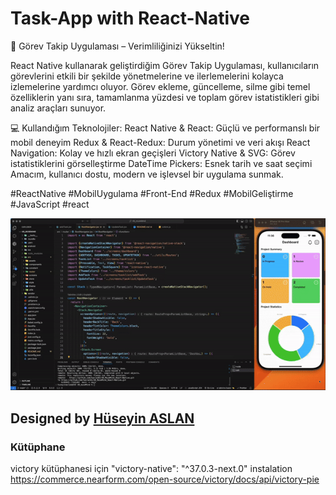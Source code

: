 # Task-App with React-Native


🚀 Görev Takip Uygulaması – Verimliliğinizi Yükseltin!

React Native kullanarak geliştirdiğim Görev Takip Uygulaması, kullanıcıların görevlerini etkili bir şekilde yönetmelerine ve ilerlemelerini kolayca izlemelerine yardımcı oluyor. Görev ekleme, güncelleme, silme gibi temel özelliklerin yanı sıra, tamamlanma yüzdesi ve toplam görev istatistikleri gibi analiz araçları sunuyor.

💻 Kullandığım Teknolojiler:
React Native & React: Güçlü ve performanslı bir mobil deneyim
Redux & React-Redux: Durum yönetimi ve veri akışı
React Navigation: Kolay ve hızlı ekran geçişleri
Victory Native & SVG: Görev istatistiklerini görselleştirme
DateTime Pickers: Esnek tarih ve saat seçimi
Amacım, kullanıcı dostu, modern ve işlevsel bir uygulama sunmak.

#ReactNative #MobilUygulama #Front-End #Redux #MobilGeliştirme #JavaScript #react




![](./src/assets/image/49_museMind-gif11.gif)




##  Designed by <a href="https://www.linkedin.com/feed/update/urn:li:activity:7272188749919186944/" target="_blank">Hüseyin ASLAN</a> 



### Kütüphane

victory kütüphanesi için 
 "victory-native": "^37.0.3-next.0" instalation
https://commerce.nearform.com/open-source/victory/docs/api/victory-pie